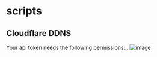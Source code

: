 # scripts

## Cloudflare DDNS

Your api token needs the following permissions...
![image](https://github.com/user-attachments/assets/da172194-9bb4-43f5-b005-b0c202b36e7f)
